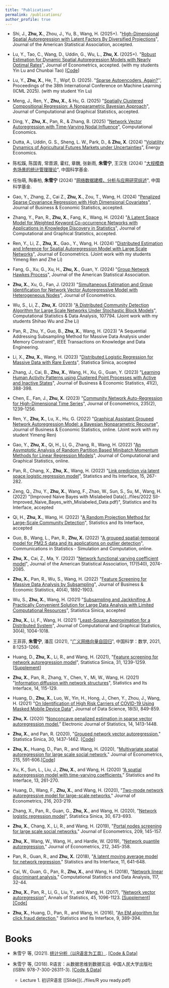 ```yaml
---
title: "Publications"
permalink: /publications/
author_profile: true
---
```


- Shi, J., **Zhu, X.**, Zhou, J., 
Yu, B., Wang, H. (2025+).
"[High-Dimensional Spatial Autoregression
with Latent Factors By Diversified Projections](https://arxiv.org/abs/2509.00742)",
Journal of the American Statistical Association,
accepted.

- Lu, Y., Tao, C., Wang, D.,  Uddin, G., Wu, L., **Zhu, X.** (2025+).
        "[Robust Estimation for Dynamic Spatial Autoregression Models with Nearly Optimal Rates](https://www.sciencedirect.com/science/article/pii/S0304407625001198)", 
		Journal of Econometrics, accepted. (with my students Yin Lu and Chunbai Tao) [[Code](https://github.com/taochunbai/Robust-DSAR)]

- Lu, Y., **Zhu, X.**, He, T., Wipf, D. (2025). "[Sparse Autoencoders, Again?](https://arxiv.org/abs/2506.04859)'', Proceedings of the 38th International Conference on Machine Learning (ICML 2025). (with my student Yin Lu)


- Meng, J., Ren, Y., **Zhu, X.**, & Hu, G. (2025) "[Spatially Clustered Compositional Regression: A Nonparametric Bayesian Approach](https://www.tandfonline.com/doi/abs/10.1080/10618600.2025.2500978)", Journal of Computational and Graphical Statistics, accepted.

- Ding, Y., **Zhu, X.**, Pan, R., & Zhang, B. (2025) "[Network Vector Autoregression with Time-Varying Nodal Influence](https://link.springer.com/article/10.1007/s10614-024-10841-9)", Computational Economics.

- Dutta, A., Uddin, G. S., Sheng, L. W., Park, D., & **Zhu, X**. (2024) "[Volatility Dynamics of Agricultural Futures Markets under Uncertainties](https://www.sciencedirect.com/science/article/pii/S0140988324004626)", Energy Economics.

- 陈松蹊, 陈国青, 常晋源, 霍红, 章魏, 张新雨, **朱雪宁**, 王汉生 (2024) "[大规模商务场景的统计管理理论](https://mp.weixin.qq.com/s/6VCUAvaeWnP1aiw925Thqg)", 中国科学基金.

- 任怡萌, 陶春柏, **朱雪宁** (2024) "[网络数据建模、分析与应用研究综述](https://mp.weixin.qq.com/s/EkrYTq-eQebI67a1ZnzNGA)", 中国科学基金.

- Gao, Y., Zhang, Z., Cai Z., **Zhu, X.**, Zou, T., Wang, H. (2024) "[Penalized Sparse Covariance Regression with High Dimensional Covariates](https://www.tandfonline.com/doi/abs/10.1080/07350015.2024.2415109)", Journal of Business & Economic Statistics, accepted. 

- Zhang, Y., Pan, R., **Zhu, X.**, Fang, K., Wang, H. (2024) "[A Latent Space Model for Weighted Keyword Co-occurrence Networks with Applications in Knowledge Discovery in Statistics](https://www.tandfonline.com/doi/full/10.1080/10618600.2024.2407465?src=)", Journal of Computational and Graphical Statistics, accepted.


- Ren, Y., Li, Z., **Zhu, X.**, Gao., Y., Wang, H. (2024) "[Distributed Estimation and Inference for Spatial Autoregression Model with Large Scale Networks](https://www.sciencedirect.com/science/article/abs/pii/S0304407623003457)", Journal of Econometrics. (Joint work with my students Yimeng Ren and Zhe Li)

- Fang, G., Xu, G., Xu, H., **Zhu, X.**, Guan, Y. (2024) "[Group Network Hawkes Process](https://www.tandfonline.com/doi/abs/10.1080/01621459.2023.2257889)", Journal of the American Statistical Association.

- **Zhu, X.**, Xu, G., Fan, J. (2023) "[Simultaneous Estimation and Group Identification for Network Vector Autoregressive Model with Heterogeneous Nodes](https://www.sciencedirect.com/science/article/abs/pii/S0304407623002804)", Journal of Econometrics.

- Wu, S., Li, Z., **Zhu, X.** (2023) "[A Distributed Community Detection Algorithm for Large Scale Networks Under Stochastic Block Models](https://www.sciencedirect.com/science/article/pii/S0167947323001056?via%3Dihub)", Computational Statistics & Data Analysis, 107794. (Joint work with my students Shihao Wu and Zhe Li)

- Pan, R., Zhu, Y., Guo, B., **Zhu, X.**, Wang, H. (2023) "A Sequential Addressing Subsampling Method for Massive Data Analysis under Memory Constraint",  IEEE Transactions on Knowledge and Data Engineering.

- Li, X., **Zhu, X.**, Wang, H. (2023) "[Distributed Logistic Regression for Massive Data with Rare Events](https://arxiv.org/abs/2304.02269)", Statistica Sinica, accepted

- Zhang, J., Cai, B., **Zhu, X.**, Wang, H., Xu, G., Guan, Y. (2023) "[Learning Human Activity Patterns using Clustered Point Processes with Active and Inactive States](https://www.tandfonline.com/doi/full/10.1080/07350015.2021.2025065)", Journal of Business & Economic Statistics, 41(2), 388-398.

- Chen, E., Fan, J., **Zhu, X.** (2023) "[Community Network Auto-Regression for High-Dimensional Time Series](https://www.sciencedirect.com/science/article/pii/S0304407622001890)", Journal of Econometrics, 235(2), 1239-1256.


- Ren, Y., **Zhu, X.**, Lu, X., Hu, G. (2022) "[Graphical Assistant Grouped Network
Autoregression Model: a Bayesian
Nonparametric Recourse](https://www.tandfonline.com/doi/abs/10.1080/07350015.2022.2143784?journalCode=ubes20)",
Journal of Business & Economic Statistics, online. (Joint work with my student Yimeng Ren)

- Gao, Y., **Zhu, X.**, Qi, H., Li, G., Zhang, R., Wang, H. (2022) 
"[An Asymptotic Analysis of Random Partition Based Minibatch Momentum Methods for Linear Regression Models](https://www.tandfonline.com/doi/abs/10.1080/10618600.2022.2143786?src=&journalCode=ucgs20)", Journal of Computational and Graphical Statistics, online.

- Pan, R., Chang, X., **Zhu, X.**, Wang, H. (2022) "[Link prediction via latent space logistic regression
model](https://www.intlpress.com/site/pub/pages/journals/items/sii/content/vols/0015/0003/a001/index.php)", Statistics and Its Interface, 15, 267-282.

- Zeng, Q., Zhu, Y., **Zhu, X.**, Wang, F., Zhao, W., Sun, S., Su, M.,
Wang, H. (2022) "[Improved Naive Bayes with Mislabeled Data](../files/2022 SII-Improved_Naive_Bayes_with_Mislabeled_Data.pdf)", Statistics and Its Interface, accepted


- Qi, H., **Zhu, X.**, Wang, H. (2022) "[A Random Projection Method for Large-Scale Community Detection](../files/RPCD_AJE.pdf)", Statistics and Its Interface, accepted




- Guo, B., Wang, L.,  Pan, R., **Zhu, X.** (2022) "[A grouped spatial-temporal model for PM2.5 data and its applications on outlier detection](https://www.tandfonline.com/doi/abs/10.1080/03610918.2022.2081707?journalCode=lssp20)", Communications in Statistics - Simulation and Computation, online.

- **Zhu, X.**, Cai, Z., Ma, Y. (2022) "[Network functional varying coefficient model](https://www.tandfonline.com/doi/full/10.1080/01621459.2021.1901718)", Journal of the American Statistical Association, 117(540), 2074-2085.

- **Zhu, X.**, Pan, R., Wu, S., Wang, H. (2022) "[Feature Screening for Massive Data Analysis by Subsampling](https://www.tandfonline.com/doi/full/10.1080/07350015.2021.1990771)", Journal of Business & Economic Statistics, 40(4), 1892-1903.


- Wu, S., **Zhu, X.**, Wang, H. (2021) "[Subsampling and Jackknifing: A Practically Convenient Solution for Large Data Analysis with Limited Computational Resources](https://arxiv.org/abs/2304.06231)", Statistica Sinica, accepted

- **Zhu, X.**, Li, F., Wang, H. (2021) "[Least-Square Approximation for a Distributed System](https://www.tandfonline.com/doi/full/10.1080/10618600.2021.1923517)", Journal of Computational and Graphical Statistics, 30(4), 1004-1018.


- 王菲菲, **朱雪宁**, 潘蕊 (2021), "[广义网络向量自回归](../files/GENAR.pdf)", 中国科学：数学, 2021, 8:1253-1266.

- Huang, D., **Zhu, X.**, Li, R., and Wang, H. (2021), "[Feature screening for network autoregression model](http://www3.stat.sinica.edu.tw/ss_newpaper/SS-2018-0400_na.pdf)", Statistica Sinica, 31, 1239-1259. [[Supplement](../files/NSIS_supplement.pdf)]

- **Zhu, X.**, Pan, R., Zhang, Y., Chen, Y., Mi, W., Wang, H. (2021) "[Information diffusion with network structures](../files/net_diffusion.pdf)", Statistics and Its Interface, 14, 115-129.

- Huang, D., **Zhu, X.**, Luo, W., Yin, H., Hong, J., Chen, Y., Zhou, J., Wang, H. (2021) "[On Identification of High Risk Carriers of COVID-19 Using Masked Mobile Device Data](https://jds-online.org/journal/JDS/article/97/info)", Journal of Data Science, 18(5), 849-859.


- **Zhu, X.** (2020) “[Nonconcave penalized estimation in sparse vector autoregression model](https://projecteuclid.org/euclid.ejs/1585728014),” Electronic Journal of Statistics, 14, 1413-1448.

- **Zhu, X.**, and Pan, R. (2020), "[Grouped network vector autoregression](../files/GNAR.pdf)," Statistica Sinica, 30, 1437-1462. [[Code](https://github.com/XueningZhu/GNAR_code)]

- **Zhu, X.**, Huang, D., Pan, R., and Wang, H. (2020), "[Multivariate spatial autoregression for large scale social network](https://www.sciencedirect.com/science/article/pii/S030440761930212X)," Journal of Econometrics, 215, 591-606.[[Code](https://github.com/XueningZhu/MSAR_code)]


- Xu, K., Sun, L., Liu, J., **Zhu, X.**, and Wang, H. (2020) “[A spatial autoregression model with time-varying coefficients](https://www.intlpress.com/site/pub/pages/journals/items/sii/content/vols/0013/0002/a010/index.php),” Statistics and Its Interface, 13, 261-270.

- Huang, D., Wang, F., **Zhu, X.**, and Wang, H. (2020), "[Two-mode network autoregressive model for large-scale networks](https://www.sciencedirect.com/science/article/pii/S0304407620300191)," Journal of Econometrics, 216, 203-219.

- Zhang, X., Pan, R., Guan, G., **Zhu, X.**, and Wang, H. (2020), "[Network logistic regression model](../files/NLR.pdf)", Statistica Sinica, 30, 673-693.


- **Zhu, X.**, Chang, X., Li, R., and Wang, H. (2019), "[Portal nodes screening for large scale social networks](https://www.sciencedirect.com/science/article/abs/pii/S0304407618302689)," Journal of Econometrics, 209, 145-157. 
 
- **Zhu, X.**, Wang, W., Wang, H., and Hardle, W. (2019), "[Network quantile autoregression](https://www.sciencedirect.com/science/article/abs/pii/S0304407619300892)," Journal of Econometrics, 212, 345-358.


- Pan, R., Guan, R., and **Zhu, X.** (2018), "[A latent moving average model for network regression](http://intlpress.com/site/pub/pages/journals/items/sii/content/vols/0011/0004/a008/index.html)," Statistics and Its Interface, 11, 641-648.

- Cai, W., Guan, G., Pan, R., **Zhu, X.**, and Wang, H. (2018), "[Network linear discriminant analysis](https://www.sciencedirect.com/science/article/pii/S016794731730155X)," Computational Statistics and Data Analysis, 117, 32-44.

- **Zhu, X.**, Pan, R., Li, G., Liu, Y., and Wang, H. (2017), "[Network vector autoregression](https://projecteuclid.org/euclid.aos/1497319689)", Annals of Statistics, 45, 1096-1123. [[Supplement]](../files/NAR_supplement.pdf)[[Code]](https://github.com/XueningZhu/NAR)

- **Zhu, X.**, Huang, D., Pan, R., and Wang, H. (2016), "[An EM algorithm for click fraud detection](http://www.intlpress.com/site/pub/pages/journals/items/sii/content/vols/0009/0003/a012/)," Statistics and Its Interface, 9, 389-394.

# Books

- 朱雪宁 等, (2021). [统计分析（以R语言为工具）](https://item.jd.com/13422394.html). [[Code & Data]](https://xueningzhu.github.io/Statistical-Analysis-with-R/index.html)

- 朱雪宁 等, (2018). R语言：从数据思维到数据实战. 中国人民大学出版社 (ISBN: 978-7-300-26311-3). [[Code & Data]](../files/R_code.rar)
  - Lecture 1. 初识R语言 [[Slide]](../files/R you ready.pdf) 
